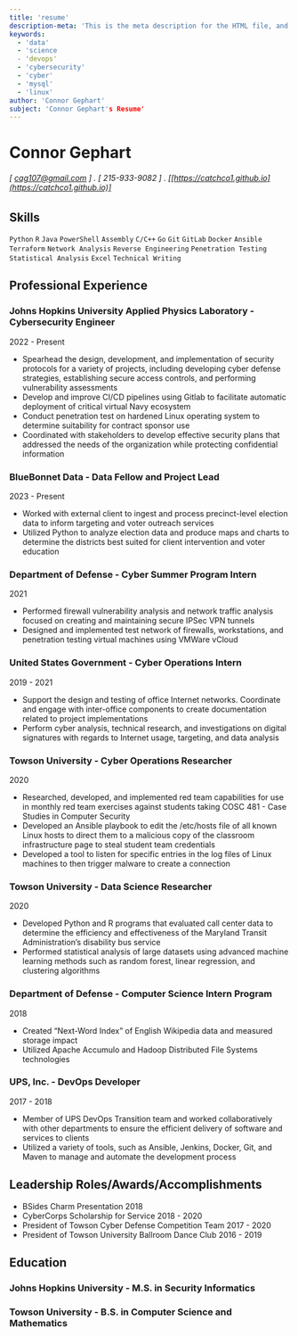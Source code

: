 ```yaml
---
title: 'resume'
description-meta: 'This is the meta description for the HTML file, and one day the PDF file, for better SEO?'
keywords:
  - 'data'
  - 'science
  - 'devops'
  - 'cybersecurity'
  - 'cyber'
  - 'mysql'
  - 'linux'
author: 'Connor Gephart'
subject: 'Connor Gephart's Resume'
---
```


# Connor Gephart

###### [ cag107@gmail.com ] . [ 215-933-9082 ] . [[https://catchco1.github.io](https://catchco1.github.io)]

## Skills

```Python```
```R```
```Java```
```PowerShell```
```Assembly```
```C/C++```
```Go```
```Git```
```GitLab```
```Docker```
```Ansible```
```Terraform```
```Network Analysis```
```Reverse Engineering```
```Penetration Testing```
```Statistical Analysis```
```Excel```
```Technical Writing```

## Professional Experience

### Johns Hopkins University Applied Physics Laboratory - Cybersecurity Engineer

2022 - Present

- Spearhead the design, development, and implementation of security protocols for a variety of projects, including developing cyber defense strategies, establishing secure access controls, and performing vulnerability assessments
- Develop and improve CI/CD pipelines using Gitlab to facilitate automatic deployment of critical virtual Navy ecosystem
- Conduct penetration test on hardened Linux operating system to determine suitability for contract sponsor use
- Coordinated with stakeholders to develop effective security plans that addressed the needs of the organization while protecting confidential information

### BlueBonnet Data - Data Fellow and Project Lead

2023 - Present

- Worked with external client to ingest and process precinct-level election data to inform targeting and voter outreach services
- Utilized Python to analyze election data and produce maps and charts to determine the districts best suited for client intervention and voter education

### Department of Defense - Cyber Summer Program Intern

2021

- Performed firewall vulnerability analysis and network traffic analysis focused on creating and maintaining secure IPSec VPN tunnels
- Designed and implemented test network of firewalls, workstations, and penetration testing virtual machines using VMWare vCloud

### United States Government - Cyber Operations Intern

2019 - 2021

- Support the design and testing of office Internet networks. Coordinate and engage with inter-office components to create documentation related to project implementations
- Perform cyber analysis, technical research, and investigations on digital signatures with regards to Internet usage, targeting, and data analysis

### Towson University - Cyber Operations Researcher

2020

- Researched, developed, and implemented red team capabilities for use in monthly red team exercises against students taking COSC 481 - Case Studies in Computer Security
- Developed an Ansible playbook to edit the /etc/hosts file of all known Linux hosts to direct them to a malicious copy of the classroom infrastructure page to steal student team credentials
- Developed a tool to listen for specific entries in the log files of Linux machines to then trigger malware to create a connection

### Towson University - Data Science Researcher

2020

- Developed Python and R programs that evaluated call center data to determine the efficiency and effectiveness of the Maryland Transit Administration’s disability bus service
- Performed statistical analysis of large datasets using advanced machine learning methods such as random forest, linear regression, and clustering algorithms

### Department of Defense - Computer Science Intern Program

2018

- Created “Next-Word Index” of English Wikipedia data and measured storage impact
- Utilized Apache Accumulo and Hadoop Distributed File Systems technologies

### UPS, Inc. - DevOps Developer

2017 - 2018

- Member of UPS DevOps Transition team and worked collaboratively with other departments to ensure the efficient delivery of software and services to clients
- Utilized a variety of tools, such as Ansible, Jenkins, Docker, Git, and Maven to manage and automate the development process

## Leadership Roles/Awards/Accomplishments

- BSides Charm Presentation 2018
- CyberCorps Scholarship for Service  2018 - 2020
- President of Towson Cyber Defense Competition Team 2017 - 2020
- President of Towson University Ballroom Dance Club 2016 - 2019

## Education

### Johns Hopkins University - M.S. in Security Informatics

### Towson University - B.S. in Computer Science and Mathematics
